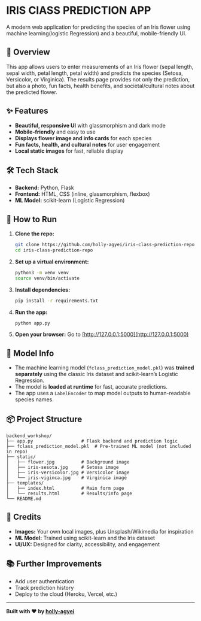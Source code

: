 # IRIS ClASS PREDICTION APP

A modern web application for predicting the species of an Iris flower using machine learning(logistic Regression) and a beautiful, mobile-friendly UI.

## 🌸 Overview
This app allows users to enter measurements of an Iris flower (sepal length, sepal width, petal length, petal width) and predicts the species (Setosa, Versicolor, or Virginica). The results page provides not only the prediction, but also a photo, fun facts, health benefits, and societal/cultural notes about the predicted flower.

## ✨ Features
- **Beautiful, responsive UI** with glassmorphism and dark mode
- **Mobile-friendly** and easy to use
- **Displays flower image and info cards** for each species
- **Fun facts, health, and cultural notes** for user engagement
- **Local static images** for fast, reliable display

## 🛠️ Tech Stack
- **Backend:** Python, Flask
- **Frontend:** HTML, CSS (inline, glassmorphism, flexbox)
- **ML Model:** scikit-learn (Logistic Regression)

## 🚀 How to Run
1. **Clone the repo:**
   ```bash
   git clone https://github.com/holly-agyei/iris-class-prediction-repo.git
   cd iris-class-prediction-repo
   ```
2. **Set up a virtual environment:**
   ```bash
   python3 -m venv venv
   source venv/bin/activate
   ```
3. **Install dependencies:**
   ```bash
   pip install -r requirements.txt
   ```
4. **Run the app:**
   ```bash
   python app.py
   ```
5. **Open your browser:**
   Go to [http://127.0.0.1:5000](http://127.0.0.1:5000)

## 🤖 Model Info
- The machine learning model (`fclass_prediction_model.pkl`) was **trained separately** using the classic Iris dataset and scikit-learn’s Logistic Regression.
- The model is **loaded at runtime** for fast, accurate predictions.
- The app uses a `LabelEncoder` to map model outputs to human-readable species names.

## 📦 Project Structure
```
backend_workshop/
├── app.py                  # Flask backend and prediction logic
├── fclass_prediction_model.pkl  # Pre-trained ML model (not included in repo)
├── static/
│   ├── flower.jpg          # Background image
│   ├── iris-sesota.jpg     # Setosa image
│   ├── iris-versicolor.jpg # Versicolor image
│   └── iris-viginca.jpg    # Virginica image
├── templates/
│   ├── index.html          # Main form page
│   └── results.html        # Results/info page
└── README.md
```

## 🙏 Credits
- **Images:** Your own local images, plus Unsplash/Wikimedia for inspiration
- **ML Model:** Trained using scikit-learn and the Iris dataset
- **UI/UX:** Designed for clarity, accessibility, and engagement

## 📚 Further Improvements
- Add user authentication
- Track prediction history
- Deploy to the cloud (Heroku, Vercel, etc.)

---

**Built with ❤️ by [holly-agyei](https://github.com/holly-agyei)**
